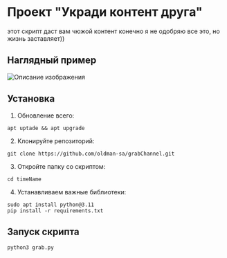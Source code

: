 # Проект "Укради контент друга"

этот скрипт даст вам чюжой контент конечно я не одобряю все это, но жизнь заставляет))

## Наглядный пример

![Описание изображения](https://github.com/oldman-sa/grabChannel/blob/main/example.jpeg)

## Установка

1. Обновление всего:
  
```
apt uptade && apt upgrade
```
2. Клонируйте репозиторий:

```
git clone https://github.com/oldman-sa/grabChannel.git
```
3. Откройте папку со скриптом:

```
cd timeName
```
4. Устанавливаем важные библиотеки:

```
sudo apt install python@3.11
pip install -r requirements.txt
```
## Запуск скрипта

```
python3 grab.py
```
